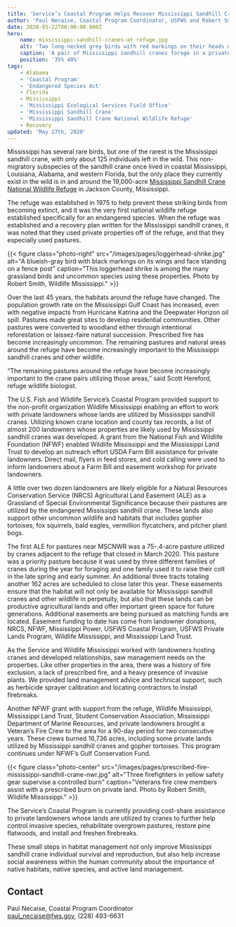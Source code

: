 ```yaml
---
title: 'Service’s Coastal Program Helps Recover Mississippi Sandhill Crane'
author: 'Paul Necaise, Coastal Program Coordinator, USFWS and Robert Smith, Coastal Program Coordinator, Wildlife Mississippi'
date: 2020-05-22T00:00:00.000Z
hero:
    name: mississippi-sandhill-cranes-at-refuge.jpg
    alt: 'Two long-necked grey birds with red markings on their heads near a small pond'
    caption: 'A pair of Mississippi sandhill cranes forage in a private pasture that is permanently protected as crane habitat by an NRCS Agricultural Land Easement. Photo by Jason Keenan, NRCS.'
    position: '35% 40%'
tags:
    - Alabama
    - 'Coastal Program'
    - 'Endangered Species Act'
    - Florida
    - Mississippi
    - 'Mississippi Ecological Services Field Office'
    - 'Mississippi Sandhill Crane'
    - 'Mississippi Sandhill Crane National Wildlife Refuge'
    - Recovery
updated: 'May 27th, 2020'
---
```


Mississippi has several rare birds, but one of the rarest is the Mississippi sandhill crane,  with only about 125 individuals left in the wild.  This non-migratory subspecies of the sandhill crane once lived in coastal Mississippi, Louisiana, Alabama, and western Florida, but the only place they currently exist in the wild is in and around the 19,000-acre [Mississippi Sandhill Crane National Wildlife Refuge](https://www.fws.gov/refuge/mississippi_sandhill_crane/) in Jackson County, Mississippi.

The refuge was established in 1975 to help prevent these striking birds from becoming extinct, and it was the very first national wildlife refuge established specifically for an endangered species.  When the refuge was established and a recovery plan written for the Mississippi sandhill cranes, it was noted that they used private properties off of the refuge, and that they especially used pastures.

{{< figure class="photo-right" src="/images/pages/loggerhead-shrike.jpg" alt="A blueish-gray bird with black markings on its wings and face standing on a fence post" caption="This loggerhead shrike is among the many grassland birds and uncommon species using these properties. Photo by Robert Smith, Wildlife Mississippi." >}}

Over the last 45 years, the habitats around the refuge have changed.  The population growth rate on the Mississippi Gulf Coast has increased, even with negative impacts from Hurricane Katrina and the Deepwater Horizon oil spill.  Pastures made great sites to develop residential communities.  Other pastures were converted to woodland either through intentional reforestation or laissez-faire natural succession.  Prescribed fire has become increasingly uncommon.  The remaining pastures and natural areas around the refuge have become increasingly important to the Mississippi sandhill cranes and other wildlife.

“The remaining pastures around the refuge have become increasingly important to the crane pairs utilizing those areas,” said Scott Hereford, refuge wildlife biologist.

The U.S. Fish and Wildlife Service’s Coastal Program provided support to the non-profit organization Wildlife Mississippi enabling an effort to work with private landowners whose lands are utilized by Mississippi sandhill cranes.  Utilizing known crane location and county tax records, a list of almost 200 landowners whose properties are likely used by Mississippi sandhill cranes was developed.  A grant from the National Fish and Wildlife Foundation (NFWF) enabled Wildlife Mississippi and the Mississippi Land Trust to develop an outreach effort USDA Farm Bill assistance for private landowners.  Direct mail, flyers in feed stores, and cold calling were used to inform landowners about a Farm Bill and easement workshop for private landowners.

A little over two dozen landowners are likely eligible for a Natural Resources Conservation Service (NRCS) Agricultural Land Easement (ALE) as a Grassland of Special Environmental Significance because their pastures are utilized by the  endangered Mississippi sandhill crane.  These lands also support other uncommon wildlife and habitats that includes gopher tortoises, fox squirrels, bald eagles, vermillion flycatchers, and pitcher plant bogs.

The first ALE for pastures near MSCNWR was a 75-.4-acre pasture utilized by cranes adjacent to the refuge that closed in March 2020.  This pasture was a priority pasture because it was used by three different families of cranes during the year for foraging and one family used it to raise their colt in the late spring and early summer.  An additional three tracts totaling another 162 acres are scheduled to close later this year.  These easements ensure that the habitat will not only be available for Mississippi sandhill cranes and other wildlife in perpetuity, but also that these lands can be productive agricultural lands and offer important green space for future generations.  Additional easements are being pursued as matching funds are located.  Easement funding to date has come from landowner donations, NRCS, NFWF, Mississippi Power, USFWS Coastal Program, USFWS Private Lands Program, Wildlife Mississippi, and Mississippi Land Trust.

As the Service and Wildlife Mississippi worked with landowners hosting cranes and developed relationships, saw management needs on the properties.  Like other properties in the area, there was a history of fire exclusion, a lack of prescribed fire, and a heavy presence of invasive plants.  We provided land management advice and technical support, such as herbicide sprayer calibration and locating contractors to install firebreaks.

Another NFWF grant with support from the refuge, Wildlife Mississippi, Mississippi Land Trust, Student Conservation Association, Mississippi Department of Marine Resources, and private landowners brought a Veteran’s Fire Crew to the area for a 90-day period for two consecutive years.  These crews burned 16,736 acres, including some private lands utilized by Mississippi sandhill cranes and gopher tortoises.  This program continues under NFWF’s Gulf Conservation Fund.

{{< figure class="photo-center" src="/images/pages/prescribed-fire-mississippi-sandhill-crane-nwr.jpg" alt="Three firefighters in yellow safety gear supervise a controlled burn" caption="Veterans fire crew members assist with a prescribed burn on private land. Photo by Robert Smith, Wildlife Mississippi." >}}

The Service’s Coastal Program is currently providing cost-share assistance to private landowners whose lands are utilized by cranes to further help control invasive species, rehabilitate overgrown pastures, restore pine flatwoods, and install and freshen firebreaks.

These small steps in habitat management not only improve Mississippi sandhill crane individual survival and reproduction, but also help increase social awareness within the human community about the importance of native habitats, native species, and active land management.

## Contact

Paul Necaise, Coastal Program Coordinator  
[paul_necaise@fws.gov](mailto:paul_necaise@fws.gov), (228) 493-6631


